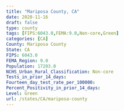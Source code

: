 ```yaml
---
title: "Mariposa County, CA"
date: 2020-11-16
draft: false
type: county
tags: [FIPS:6043.0,FEMA:9.0,Non-core,Green]
categories: [CA]
County: Mariposa County
State: CA
FIPS: 6043.0
FEMA_Region: 9.0
Population: 17203.0
NCHS_Urban_Rural_Classification: Non-core
Tests_in_prior_14_days: 
Fourteen_day_test_rate_per_100000: 
Percent_Positivity_in_prior_14_days: 
Level: Green
url: /states/CA/mariposa-county
---
```



